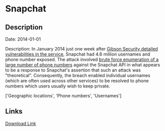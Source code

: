 # Snapchat

## Description

Date: 2014-01-01

Description:
In January 2014 just one week after <a href="http://gibsonsec.org/snapchat/fulldisclosure/" target="_blank" rel="noopener">Gibson Security detailed vulnerabilities in the service</a>, Snapchat had 4.6 million usernames and phone number exposed. The attack involved <a href="http://www.troyhunt.com/2014/01/searching-snapchat-data-breach-with.html" target="_blank" rel="noopener">brute force enumeration of a large number of phone numbers</a> against the Snapchat API in what appears to be a response to Snapchat's assertion that such an attack was &quot;theoretical&quot;. Consequently, the breach enabled individual usernames (which are often used across other services) to be resolved to phone numbers which users usually wish to keep private.


['Geographic locations', 'Phone numbers', 'Usernames']

## Links

[Download Link](https://link-to.net/1229997/441.8143571102594/dynamic/?r=aHR0cHM6Ly93d3cubWVkaWFmaXJlLmNvbS92aWV3L1lSeVU3WTNIYXNrOG45SS9zbmFwY2hhdC5jb20vZmlsZQ==)